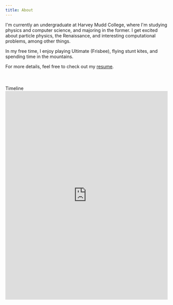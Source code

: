 ```yaml
---
title: About
---
```

I'm currently an undergraduate at Harvey Mudd College,
where I'm studying physics and computer science, and
majoring in the former. I get excited about particle physics,
the Renaissance, and interesting computational problems,
among other things.

In my free time, I enjoy playing Ultimate (Frisbee),
flying stunt kites, and spending time in the mountains.

For more details, feel free to check out my [resume](/resume.pdf "Resume").

<div class="column-header" style="padding-top: 1cm">
Timeline
</div>
<iframe
src='http://embed.verite.co/timeline/?source=0AllmOWpXf0tWdHpHdGFjSEo3TTNoOG9jOUppenpiclE&font=Arvo-PTSans&maptype=toner&lang=en&start_at_end=true&start_zoom_adjust=-1&height=650'
width='100%' height='650' frameborder='0'></iframe>
